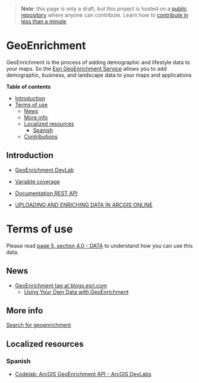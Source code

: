 > **Note**: this page is only a draft, but this project is hosted on a [public repository](https://github.com/hhkaos/awesome-arcgis) where anyone can contribute. Learn how to [contribute in less than a minute](https://github.com/hhkaos/awesome-arcgis/blob/master/CONTRIBUTING.md#contributions).

# GeoEnrichment
GeoEnrichment is the process of adding demographic and lifestyle data to your maps. So the [Esri GeoEnrichment Service](https://developers.arcgis.com/features/geo-enrichment/) allows you to add demographic, business, and landscape data to your maps and applications

<!-- START doctoc generated TOC please keep comment here to allow auto update -->
<!-- DON'T EDIT THIS SECTION, INSTEAD RE-RUN doctoc TO UPDATE -->
**Table of contents**

  - [Introduction](#introduction)
- [Terms of use](#terms-of-use)
  - [News](#news)
  - [More info](#more-info)
  - [Localized resources](#localized-resources)
    - [Spanish](#spanish)
  - [Contributions](#contributions)

<!-- END doctoc generated TOC please keep comment here to allow auto update -->

## Introduction

* [GeoEnrichment DevLab](https://developers.arcgis.com/labs/develop/rest/get-demographic-data/)

* [Variable coverage](http://la.arcgis.com/databrowser/index.html)

* [Documentation REST API](https://developers.arcgis.com/rest/geoenrichment/api-reference/geoenrichment-service-overview.htm)

* [UPLOADING AND ENRICHING DATA IN ARCGIS ONLINE](https://esri-es.github.io/arcgis-search/?amp%3Butm_source=opensearch&search=geoenrichment)

# Terms of use

Please read [page 5, section 4.0 - DATA](http://www.esri.com/~/media/Files/Pdfs/legal/pdfs/mla_e204_e300/english.pdf) to understand how you can use this data.

## News

* [GeoEnrichment tag at blogs.esri.com](https://blogs.esri.com/esri/arcgis/tag/geoenrichment/)
    * [Using Your Own Data with GeoEnrichment](https://blogs.esri.com/esri/arcgis/2017/07/07/83043/)

## More info

[Search for geoenrichment](https://esri-es.github.io/arcgis-search/?search=geoenrichment)

## Localized resources

### Spanish

* [Codelab: ArcGIS GeoEnrichment API - ArcGIS DevLabs](https://docs.google.com/document/d/1HIH8zm4Q1alsEsLEySSI0GuU7Zw5LvkQL7TQ2KbGxPE/edit?usp=sharing)



